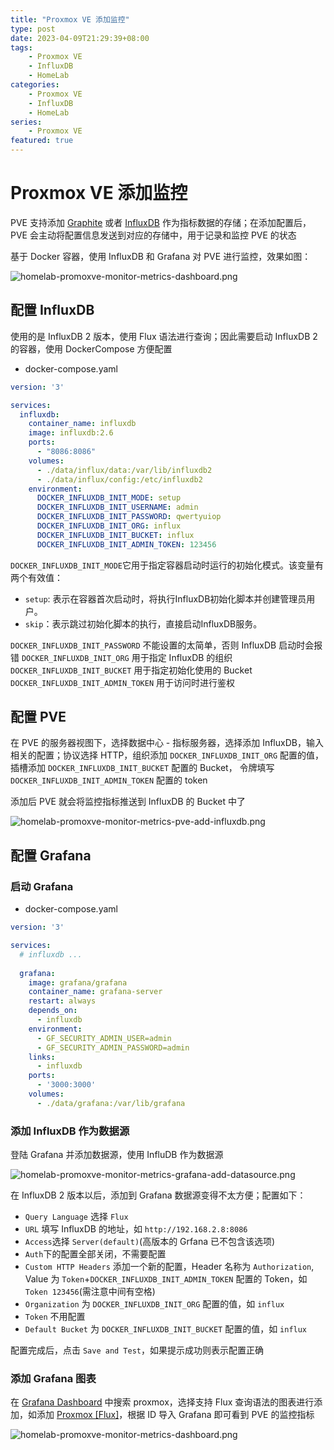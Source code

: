 ```yaml
---
title: "Proxmox VE 添加监控"
type: post
date: 2023-04-09T21:29:39+08:00
tags:
    - Proxmox VE
    - InfluxDB
    - HomeLab
categories: 
    - Proxmox VE
    - InfluxDB
    - HomeLab
series: 
    - Proxmox VE
featured: true  
---
```


# Proxmox VE 添加监控 

PVE 支持添加 [Graphite](https://graphiteapp.org/) 或者 [InfluxDB](https://www.influxdata.com/) 作为指标数据的存储；在添加配置后，PVE 会主动将配置信息发送到对应的存储中，用于记录和监控 PVE 的状态

基于 Docker 容器，使用 InfluxDB 和 Grafana 对 PVE 进行监控，效果如图：

![homelab-promoxve-monitor-metrics-dashboard.png](https://img.hellowood.dev/picture/homelab-promoxve-monitor-metrics-dashboard.png)

## 配置 InfluxDB 

使用的是 InfluxDB 2 版本，使用 Flux 语法进行查询；因此需要启动 InfluxDB 2 的容器，使用 DockerCompose 方便配置

- docker-compose.yaml

```yaml
version: '3'

services:
  influxdb:
    container_name: influxdb
    image: influxdb:2.6
    ports:
      - "8086:8086"
    volumes:
      - ./data/influx/data:/var/lib/influxdb2
      - ./data/influx/config:/etc/influxdb2
    environment:
      DOCKER_INFLUXDB_INIT_MODE: setup
      DOCKER_INFLUXDB_INIT_USERNAME: admin
      DOCKER_INFLUXDB_INIT_PASSWORD: qwertyuiop
      DOCKER_INFLUXDB_INIT_ORG: influx
      DOCKER_INFLUXDB_INIT_BUCKET: influx
      DOCKER_INFLUXDB_INIT_ADMIN_TOKEN: 123456
```

`DOCKER_INFLUXDB_INIT_MODE`它用于指定容器启动时运行的初始化模式。该变量有两个有效值：
- `setup`: 表示在容器首次启动时，将执行InfluxDB初始化脚本并创建管理员用户。
- `skip`：表示跳过初始化脚本的执行，直接启动InfluxDB服务。

`DOCKER_INFLUXDB_INIT_PASSWORD` 不能设置的太简单，否则 InfluxDB 启动时会报错
`DOCKER_INFLUXDB_INIT_ORG` 用于指定 InfluxDB 的组织
`DOCKER_INFLUXDB_INIT_BUCKET` 用于指定初始化使用的 Bucket
`DOCKER_INFLUXDB_INIT_ADMIN_TOKEN` 用于访问时进行鉴权


## 配置 PVE 

在 PVE 的服务器视图下，选择数据中心 - 指标服务器，选择添加 InfluxDB，输入相关的配置；协议选择 HTTP，组织添加 `DOCKER_INFLUXDB_INIT_ORG` 配置的值，插槽添加 `DOCKER_INFLUXDB_INIT_BUCKET` 配置的 Bucket， 令牌填写 `DOCKER_INFLUXDB_INIT_ADMIN_TOKEN` 配置的 token

添加后 PVE 就会将监控指标推送到 InfluxDB 的 Bucket 中了

![homelab-promoxve-monitor-metrics-pve-add-influxdb.png](https://img.hellowood.dev/picture/homelab-promoxve-monitor-metrics-pve-add-influxdb.png)

## 配置 Grafana

### 启动 Grafana

- docker-compose.yaml

```yaml
version: '3'

services:
  # influxdb ...
  
  grafana:
    image: grafana/grafana
    container_name: grafana-server
    restart: always
    depends_on:
      - influxdb
    environment:
      - GF_SECURITY_ADMIN_USER=admin
      - GF_SECURITY_ADMIN_PASSWORD=admin
    links:
      - influxdb
    ports:
      - '3000:3000'
    volumes:
      - ./data/grafana:/var/lib/grafana
```

### 添加 InfluxDB 作为数据源

登陆 Grafana 并添加数据源，使用 InfluDB 作为数据源

![homelab-promoxve-monitor-metrics-grafana-add-datasource.png](https://img.hellowood.dev/picture/homelab-promoxve-monitor-metrics-grafana-add-datasource.png)

在 InfluxDB 2 版本以后，添加到 Grafana 数据源变得不太方便；配置如下：

- `Query Language` 选择 `Flux`
-  `URL` 填写 InfluxDB 的地址，如 `http://192.168.2.8:8086`
-  `Access`选择 `Server(default)`(高版本的 Grfana 已不包含该选项)
-  `Auth`下的配置全部关闭，不需要配置
-  `Custom HTTP Headers` 添加一个新的配置，Header 名称为 `Authorization`, Value 为 `Token`+`DOCKER_INFLUXDB_INIT_ADMIN_TOKEN` 配置的 Token，如 `Token 123456`(需注意中间有空格)
-  `Organization` 为 `DOCKER_INFLUXDB_INIT_ORG` 配置的值，如 `influx`
-  `Token` 不用配置
-  `Default Bucket` 为 `DOCKER_INFLUXDB_INIT_BUCKET` 配置的值，如 `influx`

配置完成后，点击 `Save and Test`，如果提示成功则表示配置正确

### 添加 Grafana 图表

在 [Grafana Dashboard](https://grafana.com/grafana/dashboards/?search=proxmox) 中搜索 proxmox，选择支持 Flux 查询语法的图表进行添加，如添加 [Proxmox \[Flux\]](https://grafana.com/grafana/dashboards/15356-proxmox-flux/)，根据 ID 导入 Grafana 即可看到 PVE 的监控指标

![homelab-promoxve-monitor-metrics-dashboard.png](https://img.hellowood.dev/picture/homelab-promoxve-monitor-metrics-dashboard.png)